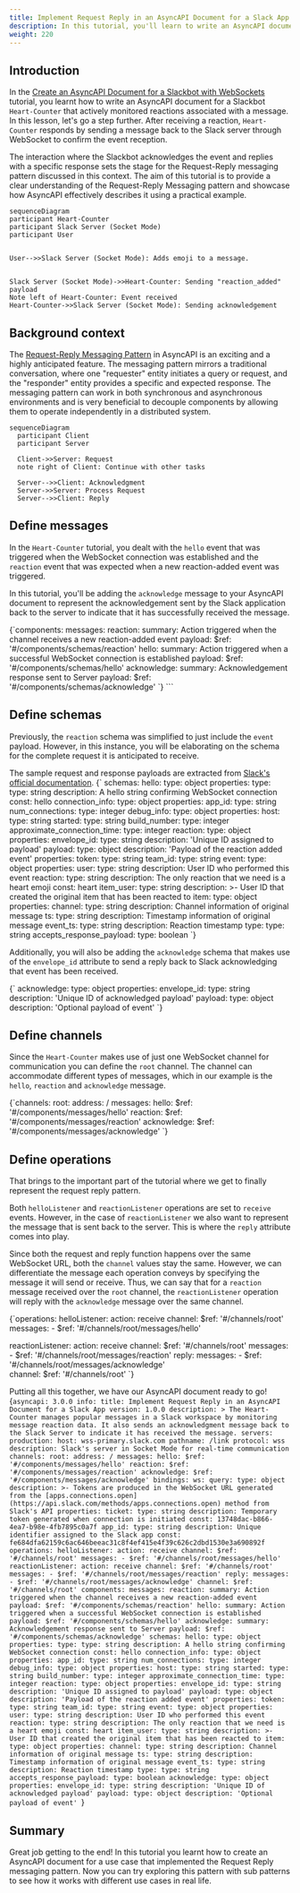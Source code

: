 ```yaml
---
title: Implement Request Reply in an AsyncAPI Document for a Slack App
description: In this tutorial, you'll learn to write an AsyncAPI document that implements the request reply feature for a Slack application using the WebSocket Protocol.
weight: 220
---
```


## Introduction
In the [Create an AsyncAPI Document for a Slackbot with WebSockets]() tutorial, you learnt how to write an AsyncAPI document for a Slackbot `Heart-Counter`  that actively monitored reactions associated with a message. In this lesson, let's go a step further. After receiving a reaction, `Heart-Counter` responds by sending a message back to the Slack server through WebSocket to confirm the event reception. 

The interaction where the Slackbot acknowledges the event and replies with a specific response sets the stage for the Request-Reply messaging pattern discussed in this context. The aim of this tutorial is to provide a clear understanding of the Request-Reply Messaging pattern and showcase how AsyncAPI effectively describes it using a practical example.


```mermaid
sequenceDiagram
participant Heart-Counter
participant Slack Server (Socket Mode)
participant User


User-->>Slack Server (Socket Mode): Adds emoji to a message.


Slack Server (Socket Mode)->>Heart-Counter: Sending "reaction_added" payload
Note left of Heart-Counter: Event received
Heart-Counter->>Slack Server (Socket Mode): Sending acknowledgement
``` 


## Background context

The [Request-Reply Messaging Pattern](https://www.asyncapi.com/docs/tutorials/getting-started/request-reply) in AsyncAPI is an exciting and a highly anticipated feature.  The messaging pattern mirrors a traditional conversation, where one "requester" entity initiates a query or request, and the "responder" entity provides a specific and expected response.
The messaging pattern can work in both synchronous and asynchronous environments and is very beneficial to decouple components by allowing them to operate independently in a distributed system. 

```mermaid
sequenceDiagram
  participant Client
  participant Server

  Client->>Server: Request
  note right of Client: Continue with other tasks

  Server-->>Client: Acknowledgment
  Server->>Server: Process Request
  Server-->>Client: Reply
```


## Define messages

In the `Heart-Counter` tutorial, you dealt with the `hello` event that was triggered when the WebSocket connection was established and the `reaction` event that was expected when a new reaction-added event was triggered.

In this tutorial, you'll be adding the `acknowledge` message to your AsyncAPI document to represent the acknowledgement sent by the Slack application back to the server to indicate that it has successfully received the message.

<CodeBlock language="yaml">
{`components:
  messages:
    reaction:
      summary: Action triggered when the channel receives a new reaction-added event
      payload:
        $ref: '#/components/schemas/reaction'
    hello:
      summary: Action triggered when a successful WebSocket connection is established
      payload:
        $ref: '#/components/schemas/hello'
    acknowledge:
      summary: Acknowledgement response sent to Server
      payload:
        $ref: '#/components/schemas/acknowledge' `}
</CodeBlock>
```

## Define schemas

Previously, the `reaction` schema was simplified to just include the `event` payload. However, in this instance, you will be elaborating on the schema for the complete request it is anticipated to receive.

<Remember>
The sample request and response payloads are extracted from <a href="https://api.slack.com/apis/connections/socket#events">Slack's official documentation</a>.
</Remember>

<CodeBlock language="yaml">
{`  schemas:
    hello:
      type: object
      properties:
        type:
          type: string
          description: A hello string confirming WebSocket connection
          const: hello
        connection_info:
          type: object
          properties:
            app_id:
              type: string
        num_connections:
          type: integer
        debug_info:
          type: object
          properties:
            host:
              type: string
            started:
              type: string
            build_number:
              type: integer
            approximate_connection_time:
              type: integer
    reaction:
      type: object
      properties:
        envelope_id:
          type: string
          description: 'Unique ID assigned to payload'
        payload:
          type: object
          description: 'Payload of the reaction added event'
          properties:
            token:
              type: string
            team_id:
              type: string
            event:
              type: object
              properties:
                user:
                  type: string
                  description: User ID who performed this event
                reaction:
                  type: string
                  description: The only reaction that we need is a heart emoji
                  const: heart
                item_user:
                  type: string
                  description: >-
                    User ID that created the original item that has been reacted
                    to
                item:
                  type: object
                  properties:
                    channel:
                      type: string
                      description: Channel information of original message
                    ts:
                      type: string
                      description: Timestamp information of original message
                event_ts:
                  type: string
                  description: Reaction timestamp
        type:
          type: string
        accepts_response_payload:
          type: boolean `}
</CodeBlock>

Additionally, you will also be adding the `acknowledge` schema that makes use of the `envelope_id` attribute to send a reply back to Slack acknowledging that event has been received.

<CodeBlock language="yaml">
{`    acknowledge:
      type: object
      properties:
        envelope_id:
          type: string
          description: 'Unique ID of acknowledged payload'
        payload:
          type: object
          description: 'Optional payload of event' `}
</CodeBlock>

## Define channels 
Since the `Heart-Counter` makes use of just one WebSocket channel for communication you can define the `root` channel. The channel can accommodate different types of messages, which in our example is the `hello`, `reaction` and `acknowledge` message.

<CodeBlock language="yaml">
{`channels:
  root:
    address: /
    messages:
      hello:
        $ref: '#/components/messages/hello'
      reaction:
        $ref: '#/components/messages/reaction'
      acknowledge:
        $ref: '#/components/messages/acknowledge' `}
</CodeBlock>

## Define operations

That brings to the important part of the tutorial where we get to finally represent the request reply pattern. 

Both `helloListener` and `reactionListener` operations are set to `receive` events. However, in the case of `reactionListener` we also want to represent the message that is sent back to the server. This is where the `reply` attribute comes into play. 

Since both the request and reply function happens over the same WebSocket URL, both the `channel` values stay the same. However, we can differentiate the message each operation conveys by specifying the message it will send or receive. 
Thus, we can say that for a `reaction` message received over the `root` channel, the `reactionListener` operation will reply with the `acknowledge` message over the same channel.

<CodeBlock language="yaml">
{`operations:
  helloListener:
    action: receive
    channel:
      $ref: '#/channels/root'
    messages:
      - $ref: '#/channels/root/messages/hello'

  reactionListener:
    action: receive
    channel: 
      $ref: '#/channels/root'
    messages:
      - $ref: '#/channels/root/messages/reaction'
    reply:
      messages:
        - $ref: '#/channels/root/messages/acknowledge'      
      channel: 
        $ref: '#/channels/root' `}
</CodeBlock>

Putting all this together, we have our AsyncAPI document ready to go!
<CodeBlock language="yaml">
{`asyncapi: 3.0.0
info:
  title: Implement Request Reply in an AsyncAPI Document for a Slack App
  version: 1.0.0
  description: >
    The Heart-Counter manages popular messages in a Slack workspace by
    monitoring message reaction data. It also sends an acknowledgment message
    back to the Slack Server to indicate it has received the message.
servers:
  production:
    host: wss-primary.slack.com
    pathname: /link
    protocol: wss
    description: Slack's server in Socket Mode for real-time communication
channels:
  root:
    address: /
    messages:
      hello:
        $ref: '#/components/messages/hello'
      reaction:
        $ref: '#/components/messages/reaction'
      acknowledge:
        $ref: '#/components/messages/acknowledge'
    bindings:
      ws:
        query:
          type: object
          description: >-
            Tokens are produced in the WebSocket URL generated from the
            [apps.connections.open](https://api.slack.com/methods/apps.connections.open)
            method from Slack's API
          properties:
            ticket:
              type: string
              description: Temporary token generated when connection is initiated
              const: 13748dac-b866-4ea7-b98e-4fb7895c0a7f
            app_id:
              type: string
              description: Unique identifier assigned to the Slack app
              const: fe684dfa62159c6ac646beeac31c8f4ef415e4f39c626c2dbd1530e3a690892f
operations:
  helloListener:
    action: receive
    channel:
      $ref: '#/channels/root'
    messages:
      - $ref: '#/channels/root/messages/hello'
  reactionListener:
    action: receive
    channel:
      $ref: '#/channels/root'
    messages:
      - $ref: '#/channels/root/messages/reaction'
    reply:
      messages:
        - $ref: '#/channels/root/messages/acknowledge'
      channel:
        $ref: '#/channels/root'
components:
  messages:
    reaction:
      summary: Action triggered when the channel receives a new reaction-added event
      payload:
        $ref: '#/components/schemas/reaction'
    hello:
      summary: Action triggered when a successful WebSocket connection is established
      payload:
        $ref: '#/components/schemas/hello'
    acknowledge:
      summary: Acknowledgement response sent to Server
      payload:
        $ref: '#/components/schemas/acknowledge'
  schemas:
    hello:
      type: object
      properties:
        type:
          type: string
          description: A hello string confirming WebSocket connection
          const: hello
        connection_info:
          type: object
          properties:
            app_id:
              type: string
        num_connections:
          type: integer
        debug_info:
          type: object
          properties:
            host:
              type: string
            started:
              type: string
            build_number:
              type: integer
            approximate_connection_time:
              type: integer
    reaction:
      type: object
      properties:
        envelope_id:
          type: string
          description: 'Unique ID assigned to payload'
        payload:
          type: object
          description: 'Payload of the reaction added event'
          properties:
            token:
              type: string
            team_id:
              type: string
            event:
              type: object
              properties:
                user:
                  type: string
                  description: User ID who performed this event
                reaction:
                  type: string
                  description: The only reaction that we need is a heart emoji
                  const: heart
                item_user:
                  type: string
                  description: >-
                    User ID that created the original item that has been reacted
                    to
                item:
                  type: object
                  properties:
                    channel:
                      type: string
                      description: Channel information of original message
                    ts:
                      type: string
                      description: Timestamp information of original message
                event_ts:
                  type: string
                  description: Reaction timestamp
        type:
          type: string
        accepts_response_payload:
          type: boolean
    acknowledge:
      type: object
      properties:
        envelope_id:
          type: string
          description: 'Unique ID of acknowledged payload'
        payload:
          type: object
          description: 'Optional payload of event' `}
</CodeBlock>

## Summary
Great job getting to the end! In this tutorial you learnt how to create an AsyncAPI document for a use case that implemented the Request Reply messaging pattern. Now you can try exploring this pattern with sub patterns to see how it works with different use cases in real life. 
